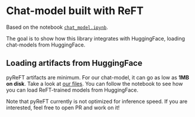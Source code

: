# Chat-model built with ReFT
Based on the notebook [`chat_model.ipynb`](https://github.com/frankaging/pyreft/blob/main/examples/chat/chat_model.ipynb).

The goal is to show how this library integrates with HuggingFace, loading chat-models from HuggingFace.

## Loading artifacts from HuggingFace

pyReFT artifacts are minimum. For our chat-model, it can go as low as **1MB on disk**. Take a look at [our files](https://huggingface.co/zhengxuanzenwu/Loreft1k-Llama-2-7b-hf). You can follow the notebook to see how you can load ReFT-trained models from HuggingFace.

Note that pyReFT currently is not optimized for inference speed. If you are interested, feel free to open PR and work on it!
